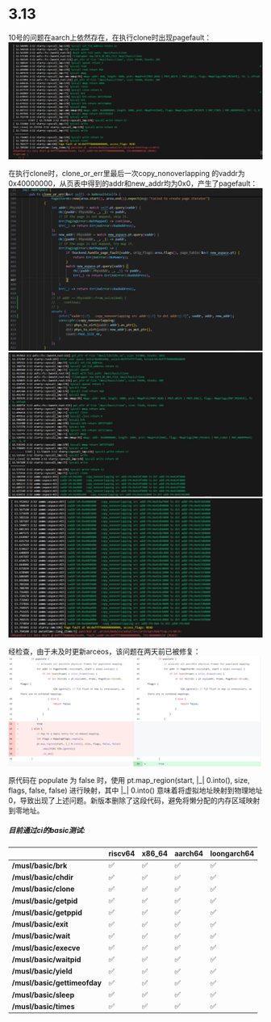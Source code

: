 # 3.13

10号的问题在aarch上依然存在，在执行clone时出现pagefault：
![](../../asserts/day313-1.png ':class=myImageClass')

在执行clone时，clone_or_err里最后一次copy_nonoverlapping 的vaddr为0x40000000，从页表中得到的addr和new_addr均为0x0，产生了pagefault：
![](../../asserts/day313-2.png ':class=myImageClass')
![](../../asserts/day313-3.png ':class=myImageClass')
![](../../asserts/day313-4.png ':class=myImageClass')


经检查，由于未及时更新arceos，该问题在两天前已被修复：
![](../../asserts/day313-5.png ':class=myImageClass')

原代码在 populate 为 false 时，使用 pt.map_region(start, |\_| 0.into(), size, flags, false, false) 进行映射，其中 |_| 0.into() 意味着将虚拟地址映射到物理地址 0，导致出现了上述问题。新版本删除了这段代码，避免将懒分配的内存区域映射到零地址。

##### 目前通过ci的basic测试:

|                              | **riscv64** | **x86_64** | **aarch64** | **loongarch64** |
| ---------------------------- | ----------- | ---------- | ----------- | --------------- |
| **/musl/basic/brk**          | ✅           | ✅          | ✅           | ✅               |
| **/musl/basic/chdir**        | ✅           | ✅          | ✅           | ✅               |
| **/musl/basic/clone**        | ✅           | ✅          | ✅           | ✅               |
| **/musl/basic/getpid**       | ✅           | ✅          | ✅           | ✅               |
| **/musl/basic/getppid**      | ✅           | ✅          | ✅           | ✅               |
| **/musl/basic/exit**         | ✅           | ✅          | ✅           | ✅               |
| **/musl/basic/wait**         | ✅           | ✅          | ✅           | ✅               |
| **/musl/basic/execve**       | ✅           | ✅          | ✅           | ✅               |
| **/musl/basic/waitpid**      | ✅           | ✅          | ✅           | ✅               |
| **/musl/basic/yield**        | ✅           | ✅          | ✅           | ✅               |
| **/musl/basic/gettimeofday** | ✅           | ✅          | ✅           | ✅               |
| **/musl/basic/sleep**        | ✅           | ✅          | ✅           | ✅               |
| **/musl/basic/times**        | ✅           | ✅          | ✅           | ✅               |
